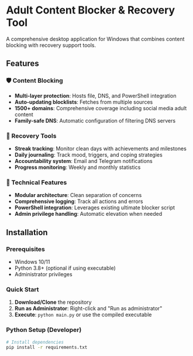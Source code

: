 # Adult Content Blocker & Recovery Tool

A comprehensive desktop application for Windows that combines content blocking with recovery support tools.

## Features

### 🛡️ Content Blocking
- **Multi-layer protection**: Hosts file, DNS, and PowerShell integration
- **Auto-updating blocklists**: Fetches from multiple sources
- **1500+ domains**: Comprehensive coverage including social media adult content
- **Family-safe DNS**: Automatic configuration of filtering DNS servers

### 🎯 Recovery Tools
- **Streak tracking**: Monitor clean days with achievements and milestones
- **Daily journaling**: Track mood, triggers, and coping strategies
- **Accountability system**: Email and Telegram notifications
- **Progress monitoring**: Weekly and monthly statistics

### 🔧 Technical Features
- **Modular architecture**: Clean separation of concerns
- **Comprehensive logging**: Track all actions and errors
- **PowerShell integration**: Leverages existing ultimate blocker script
- **Admin privilege handling**: Automatic elevation when needed

## Installation

### Prerequisites
- Windows 10/11
- Python 3.8+ (optional if using executable)
- Administrator privileges

### Quick Start
1. **Download/Clone** the repository
2. **Run as Administrator**: Right-click and "Run as administrator"
3. **Execute**: `python main.py` or use the compiled executable

### Python Setup (Developer)
```bash
# Install dependencies
pip install -r requirements.txt
```
